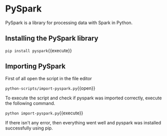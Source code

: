 # PySpark

PySpark is a library for processing data with Spark in Python.

## Installing the PySpark library

`pip install pyspark`{{execute}}

## Importing PySpark

First of all open the script in the file editor

`python-scripts/import-pyspark.py`{{open}}

To execute the script and check if pyspark was imported correctly, execute the following command.

`python import-pyspark.py`{{execute}}

If there isn't any error, then everything went well and pyspark was installed successfully using pip.
